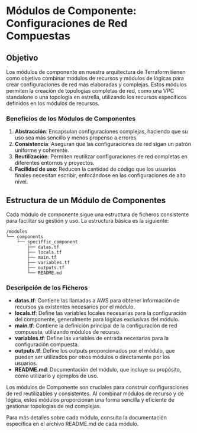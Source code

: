 # Módulos de Componente: Configuraciones de Red Compuestas

## Objetivo

Los módulos de componente en nuestra arquitectura de Terraform tienen como objetivo combinar módulos de recursos y módulos de lógicas para crear configuraciones de red más elaboradas y complejas. Estos módulos permiten la creación de topologías completas de red, como una VPC standalone o una topología en estrella, utilizando los recursos específicos definidos en los módulos de recursos.

### Beneficios de los Módulos de Componentes

1. **Abstracción**: Encapsulan configuraciones complejas, haciendo que su uso sea más sencillo y menos propenso a errores.
2. **Consistencia**: Aseguran que las configuraciones de red sigan un patrón uniforme y coherente.
3. **Reutilización**: Permiten reutilizar configuraciones de red completas en diferentes entornos y proyectos.
4. **Facilidad de uso**: Reducen la cantidad de código que los usuarios finales necesitan escribir, enfocándose en las configuraciones de alto nivel.

## Estructura de un Módulo de Componentes

Cada módulo de componente sigue una estructura de ficheros consistente para facilitar su gestión y uso. La estructura básica es la siguiente:

```
/modules
└── components
    └── speciffic_component
        ├── datas.tf
        ├── locals.tf
        ├── main.tf
        ├── variables.tf
        ├── outputs.tf
        └── README.md
```

### Descripción de los Ficheros

- **datas.tf**: Contiene las llamadas a AWS para obtener información de recursos ya existentes necesarios por el módulo.
- **locals.tf**: Define las variables locales necesarias para la configuración del componente, generalmente para lógicas exclusivas del módulo.
- **main.tf**: Contiene la definición principal de la configuración de red compuesta, utilizando módulos de recurso.
- **variables.tf**: Define las variables de entrada necesarias para la configuración compuesta.
- **outputs.tf**: Define los outputs proporcionados por el módulo, que pueden ser utilizados por otros módulos o directamente por los usuarios.
- **README.md**: Documentación del módulo, que incluye su propósito, cómo utilizarlo y ejemplos de uso.

Los módulos de Componente son cruciales para construir configuraciones de red reutilizables y consistentes. Al combinar módulos de recurso y de lógica, estos módulos proporcionan una forma sencilla y eficiente de gestionar topologías de red complejas.

Para más detalles sobre cada módulo, consulta la documentación específica en el archivo README.md de cada módulo.